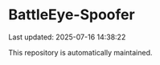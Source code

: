 # BattleEye-Spoofer

Last updated: 2025-07-16 14:38:22

This repository is automatically maintained.
